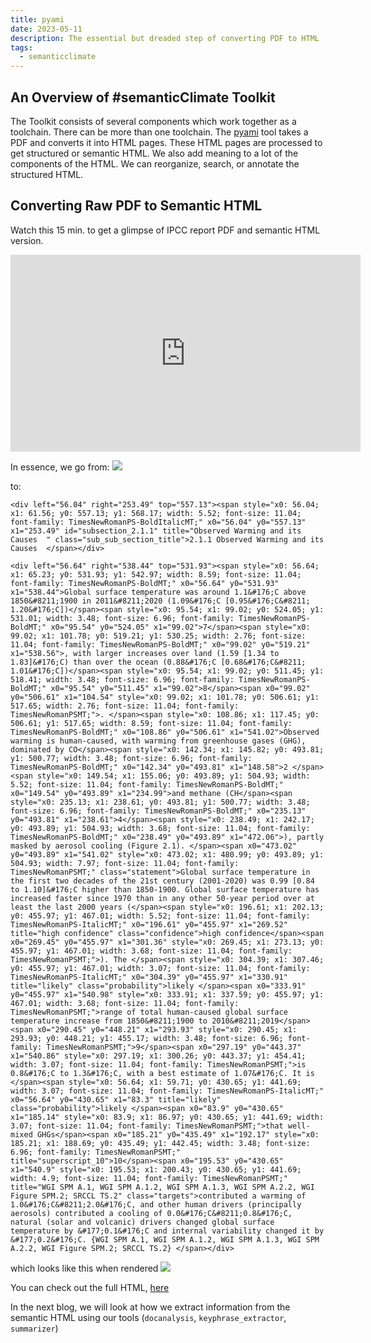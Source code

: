```yaml
---
title: pyami
date: 2023-05-11
description: The essential but dreaded step of converting PDF to HTML
tags:
  - semanticclimate
---
```

## An Overview of #semanticClimate Toolkit
The Toolkit consists of several components which work together as a toolchain. There can be more than one toolchain. The [pyami](https://github.com/petermr/pyami) tool takes a PDF and converts it into HTML pages. These HTML pages are processed to get structured or semantic HTML. We also add meaning to a lot of the components of the HTML. We can reorganize, search, or annotate the structured HTML.

## Converting Raw PDF to Semantic HTML
Watch this 15 min. to get a glimpse of IPCC report PDF and semantic HTML version. 
<iframe width="560" height="315" src="https://www.youtube.com/embed/5agFbOBJ_RI" title="YouTube video player" frameborder="0" allow="accelerometer; autoplay; clipboard-write; encrypted-media; gyroscope; picture-in-picture; web-share" allowfullscreen></iframe>

In essence, we go from: 
<img src = "/p/static/img/syr_pdf_screenshot.png" >

to:
```
<div left="56.04" right="253.49" top="557.13"><span style="x0: 56.04; x1: 61.56; y0: 557.13; y1: 568.17; width: 5.52; font-size: 11.04; font-family: TimesNewRomanPS-BoldItalicMT;" x0="56.04" y0="557.13" x1="253.49" id="subsection_2.1.1" title="Observed Warming and its Causes  " class="sub_sub_section_title">2.1.1 Observed Warming and its Causes  </span></div>

<div left="56.64" right="538.44" top="531.93"><span style="x0: 56.64; x1: 65.23; y0: 531.93; y1: 542.97; width: 8.59; font-size: 11.04; font-family: TimesNewRomanPS-BoldMT;" x0="56.64" y0="531.93" x1="538.44">Global surface temperature was around 1.1&#176;C above 1850&#8211;1900 in 2011&#8211;2020 (1.09&#176;C [0.95&#176;C&#8211; 1.20&#176;C])</span><span style="x0: 95.54; x1: 99.02; y0: 524.05; y1: 531.01; width: 3.48; font-size: 6.96; font-family: TimesNewRomanPS-BoldMT;" x0="95.54" y0="524.05" x1="99.02">7</span><span style="x0: 99.02; x1: 101.78; y0: 519.21; y1: 530.25; width: 2.76; font-size: 11.04; font-family: TimesNewRomanPS-BoldMT;" x0="99.02" y0="519.21" x1="538.56">, with larger increases over land (1.59 [1.34 to 1.83]&#176;C) than over the ocean (0.88&#176;C [0.68&#176;C&#8211; 1.01&#176;C])</span><span style="x0: 95.54; x1: 99.02; y0: 511.45; y1: 518.41; width: 3.48; font-size: 6.96; font-family: TimesNewRomanPS-BoldMT;" x0="95.54" y0="511.45" x1="99.02">8</span><span x0="99.02" y0="506.61" x1="104.54" style="x0: 99.02; x1: 101.78; y0: 506.61; y1: 517.65; width: 2.76; font-size: 11.04; font-family: TimesNewRomanPSMT;">. </span><span style="x0: 108.86; x1: 117.45; y0: 506.61; y1: 517.65; width: 8.59; font-size: 11.04; font-family: TimesNewRomanPS-BoldMT;" x0="108.86" y0="506.61" x1="541.02">Observed warming is human-caused, with warming from greenhouse gases (GHG), dominated by CO</span><span style="x0: 142.34; x1: 145.82; y0: 493.81; y1: 500.77; width: 3.48; font-size: 6.96; font-family: TimesNewRomanPS-BoldMT;" x0="142.34" y0="493.81" x1="148.58">2 </span><span style="x0: 149.54; x1: 155.06; y0: 493.89; y1: 504.93; width: 5.52; font-size: 11.04; font-family: TimesNewRomanPS-BoldMT;" x0="149.54" y0="493.89" x1="234.99">and methane (CH</span><span style="x0: 235.13; x1: 238.61; y0: 493.81; y1: 500.77; width: 3.48; font-size: 6.96; font-family: TimesNewRomanPS-BoldMT;" x0="235.13" y0="493.81" x1="238.61">4</span><span style="x0: 238.49; x1: 242.17; y0: 493.89; y1: 504.93; width: 3.68; font-size: 11.04; font-family: TimesNewRomanPS-BoldMT;" x0="238.49" y0="493.89" x1="472.06">), partly masked by aerosol cooling (Figure 2.1). </span><span x0="473.02" y0="493.89" x1="541.02" style="x0: 473.02; x1: 480.99; y0: 493.89; y1: 504.93; width: 7.97; font-size: 11.04; font-family: TimesNewRomanPSMT;" class="statement">Global surface temperature in the first two decades of the 21st century (2001-2020) was 0.99 [0.84 to 1.10]&#176;C higher than 1850-1900. Global surface temperature has increased faster since 1970 than in any other 50-year period over at least the last 2000 years (</span><span style="x0: 196.61; x1: 202.13; y0: 455.97; y1: 467.01; width: 5.52; font-size: 11.04; font-family: TimesNewRomanPS-ItalicMT;" x0="196.61" y0="455.97" x1="269.52" title="high confidence" class="confidence">high confidence</span><span x0="269.45" y0="455.97" x1="301.36" style="x0: 269.45; x1: 273.13; y0: 455.97; y1: 467.01; width: 3.68; font-size: 11.04; font-family: TimesNewRomanPSMT;">). The </span><span style="x0: 304.39; x1: 307.46; y0: 455.97; y1: 467.01; width: 3.07; font-size: 11.04; font-family: TimesNewRomanPS-ItalicMT;" x0="304.39" y0="455.97" x1="330.91" title="likely" class="probability">likely </span><span x0="333.91" y0="455.97" x1="540.98" style="x0: 333.91; x1: 337.59; y0: 455.97; y1: 467.01; width: 3.68; font-size: 11.04; font-family: TimesNewRomanPSMT;">range of total human-caused global surface temperature increase from 1850&#8211;1900 to 2010&#8211;2019</span><span x0="290.45" y0="448.21" x1="293.93" style="x0: 290.45; x1: 293.93; y0: 448.21; y1: 455.17; width: 3.48; font-size: 6.96; font-family: TimesNewRomanPSMT;">9</span><span x0="297.19" y0="443.37" x1="540.86" style="x0: 297.19; x1: 300.26; y0: 443.37; y1: 454.41; width: 3.07; font-size: 11.04; font-family: TimesNewRomanPSMT;">is 0.8&#176;C to 1.3&#176;C, with a best estimate of 1.07&#176;C. It is </span><span style="x0: 56.64; x1: 59.71; y0: 430.65; y1: 441.69; width: 3.07; font-size: 11.04; font-family: TimesNewRomanPS-ItalicMT;" x0="56.64" y0="430.65" x1="83.3" title="likely" class="probability">likely </span><span x0="83.9" y0="430.65" x1="185.14" style="x0: 83.9; x1: 86.97; y0: 430.65; y1: 441.69; width: 3.07; font-size: 11.04; font-family: TimesNewRomanPSMT;">that well-mixed GHGs</span><span x0="185.21" y0="435.49" x1="192.17" style="x0: 185.21; x1: 188.69; y0: 435.49; y1: 442.45; width: 3.48; font-size: 6.96; font-family: TimesNewRomanPSMT;" title="superscript_10">10</span><span x0="195.53" y0="430.65" x1="540.9" style="x0: 195.53; x1: 200.43; y0: 430.65; y1: 441.69; width: 4.9; font-size: 11.04; font-family: TimesNewRomanPSMT;" title="WGI SPM A.1, WGI SPM A.1.2, WGI SPM A.1.3, WGI SPM A.2.2, WGI Figure SPM.2; SRCCL TS.2" class="targets">contributed a warming of 1.0&#176;C&#8211;2.0&#176;C, and other human drivers (principally aerosols) contributed a cooling of 0.0&#176;C&#8211;0.8&#176;C, natural (solar and volcanic) drivers changed global surface temperature by &#177;0.1&#176;C and internal variability changed it by &#177;0.2&#176;C. {WGI SPM A.1, WGI SPM A.1.2, WGI SPM A.1.3, WGI SPM A.2.2, WGI Figure SPM.2; SRCCL TS.2} </span></div>

```

which looks like this when rendered
<img src = "/p/static/img/syr_html_screenshot_2.png">

You can check out the full HTML, [here](https://github.com/petermr/semanticClimate/blob/main/ipcc/ar6/syr/lr/total_pages.annotated.html)

In the next blog, we will look at how we extract information from the semantic HTML using our tools (`docanalysis`, `keyphrase_extractor`, `summarizer`)

